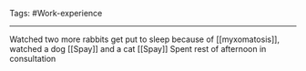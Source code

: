 Tags: #Work-experience 

---
Watched two more rabbits get put to sleep because of [[myxomatosis]], watched a dog [[Spay]] and a cat [[Spay]] 
Spent rest of afternoon in consultation
